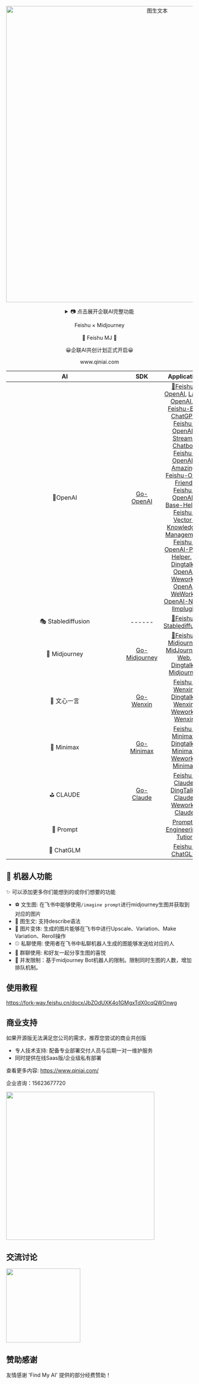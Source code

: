 <p align='center'>
    <img src='https://github.com/ConnectAI-E/Feishu-Midjourney/assets/50035229/dca2d099-349f-4403-9bd2-cff5770ac37e' alt='图生文本' width='800'/>
</p>



<details align='center'>
    <summary> 📷 点击展开企联AI完整功能</summary>
    <br>
    <p align='center'>
    <img src='https://github.com/ConnectAI-E/Feishu-OpenAI/assets/110169811/12d9015d-58c1-40ac-9779-e77da5ad6eff' width='800'/>
    <img src='https://github.com/ConnectAI-E/Feishu-OpenAI/assets/110169811/d18d3fea-331e-41a9-bf05-c7da7c26d5ad' width='800'/>
    <img src='https://github.com/ConnectAI-E/Feishu-Midjourney/assets/50035229/dca2d099-349f-4403-9bd2-cff5770ac37e' alt='图生文本' width='800'/>
    <img src='https://user-images.githubusercontent.com/50035229/236666689-5361c779-5a87-4e6a-a65e-ec52d68d3efa.png' alt='图生文本' width='800'/>
    <img src='https://user-images.githubusercontent.com/50035229/236665883-03539266-ff63-475b-848d-e773bb954bd9.png' alt='图生文本' width='800'/>
    </p>
</details>

</p>

<p align='center'>
   Feishu × Midjourney
<br>
<br>
   🚀 Feishu MJ 🚀
</p>

<p align='center'>
  😀企联AI共创计划正式开启😀
</p>
  
<p align='center'>
   www.qiniai.com
</p>




|       <div style="width:300px">AI</div>        |                            <img width=100> SDK <img width=100>                             |                         Application                          |
| :---------------: | :----------------------------------------------------------: | :----------------------------------------------------------: |
|      🎒OpenAI      |    [Go-OpenAI](https://github.com/ConnectAI-E/Go-OpenAI)     | [🏅Feishu-OpenAI](https://github.com/ConnectAI-E/Feishu-OpenAI), [Lark-OpenAI](https://github.com/ConnectAI-E/Lark-OpenAI), [🏅Feishu-EX-ChatGPT](https://github.com/ConnectAI-E/Feishu-EX-ChatGPT), [Feishu-OpenAI-Stream-Chatbot](https://github.com/ConnectAI-E/Feishu-OpenAI-Stream-Chatbot), [Feishu-OpenAI-Amazing](https://github.com/ConnectAI-E/Feishu-OpenAI-Amazing), [Feishu-Oral-Friend](https://github.com/ConnectAI-E/Feishu-Oral-Friend), [Feishu-OpenAI-Base-Helper](https://github.com/ConnectAI-E/Feishu-OpenAI-Base-Helper), [Feishu-Vector-Knowledge-Management](https://github.com/ConnectAI-E/Feishu-Vector-Knowledge-Management), [Feishu-OpenAI-PDF-Helper](https://github.com/ConnectAI-E/Feishu-OpenAI-PDF-Helper), [🏅Dingtalk-OpenAI](https://github.com/ConnectAI-E/Dingtalk-OpenAI), [Wework-OpenAI](https://github.com/ConnectAI-E/Wework-OpenAI), [WeWork-OpenAI-Node](https://github.com/ConnectAI-E/WeWork-OpenAI-Node), [llmplugin](https://github.com/ConnectAI-E/llmplugin) |
|  🎭 Stablediffusion  |                            ------                            | [🏅Feishu-Stablediffusion](https://github.com/ConnectAI-E/Feishu-Stablediffusion) |
|   🍎 Midjourney    | [Go-Midjourney](https://github.com/ConnectAI-E/Feishu-Midjourney/tree/main/midjourney) | [🏅Feishu-Midjourney](https://github.com/ConnectAI-E/Feishu-Midjourney), [MidJourney-Web](https://github.com/ConnectAI-E/MidJourney-Web), [Dingtalk-Midjourney](https://github.com/ConnectAI-E/Dingtalk-Midjourney) |
|    🍍 文心一言     |    [Go-Wenxin](https://github.com/ConnectAI-E/Go-Wenxin)     | [Feishu-Wenxin](https://github.com/ConnectAI-E/Feishu-Wenxin), [Dingtalk-Wenxin](https://github.com/ConnectAI-E/Dingtalk-Wenxin), [Wework-Wenxin](https://github.com/ConnectAI-E/Wework-Wenxin) |
|     💸 Minimax     |   [Go-Minimax](https://github.com/ConnectAI-E/Go-Minimax)    | [Feishu-Minimax](https://github.com/ConnectAI-E/Feishu-Minimax), [Dingtalk-Minimax](https://github.com/ConnectAI-E/Dingtalk-Minimax), [Wework-Minimax](https://github.com/ConnectAI-E/Wework-Minimax) |
|     ⛳️ CLAUDE      |    [Go-Claude](https://github.com/ConnectAI-E/Go-Claude)     | [Feishu-Claude](https://github.com/ConnectAI-E/Feishu-Claude), [DingTalk-Claude](https://github.com/ConnectAI-E/DingTalk-Claude), [Wework-Claude](https://github.com/ConnectAI-E/Wework-Claude) |
|     🎡 Prompt      |                                                              | [Prompt-Engineering-Tutior](https://github.com/ConnectAI-E/Prompt-Engineering-Tutior) |
|     🤖️ ChatGLM     |                                                              | [Feishu-ChatGLM](https://github.com/ConnectAI-E/Feishu-ChatGLM) |



## 👻 机器人功能

✨ 可以添加更多你们能想到的或你们想要的功能
- ⚽️ 文生图: 在飞书中能够使用`/imagine prompt`进行midjourney生图并获取到对应的图片
- 🏹 图生文:  支持describe语法
- 🏀 图片变体: 生成的图片能够在飞书中进行Upscale、Variation、Make Variation、Reroll操作
- ⚾️ 私聊使用: 使用者在飞书中私聊机器人生成的图能够发送给对应的人
- 🎲 群聊使用: 和好友一起分享生图的喜悦
- 🥎 并发限制：基于midjourney Bot机器人的限制。限制同时生图的人数，增加排队机制。

## 使用教程

https://fork-way.feishu.cn/docx/JbZOdUXK4o1GMgxTdX0cqQWOnwg

## 商业支持

如果开源版无法满足您公司的需求，推荐您尝试的商业共创版

- 专人技术支持: 配备专业部署交付人员与后期一对一维护服务
- 同时提供在线Saas版/企业级私有部署

查看更多内容: https://www.qiniai.com/

企业咨询：15623677720

<img width="400" src="https://www.qiniai.com/assets/contact-15c00beb.png">



## 交流讨论


 <img src='https://github.com/ConnectAI-E/Feishu-Midjourney/assets/50035229/fa996851-232b-436d-a3e4-a1a8a32d3860' alt='' width='200'/>


## 赞助感谢

友情感谢 'Find My AI' 提供的部分经费赞助！

